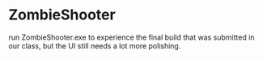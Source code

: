 # ZombieShooter
 
run ZombieShooter.exe to experience the final build that was submitted in our class, but the UI still needs a lot more polishing. 
